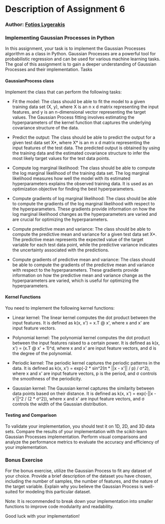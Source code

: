 # Description of Assignment 6
### Author: [Fotios Lygerakis](https://github.com/ligerfotis)
### Implementing Gaussian Processes in Python

In this assignment, your task is to implement the Gaussian Processes algorithm as a class in Python. Gaussian Processes are a powerful tool for probabilistic regression and can be used for various machine learning tasks. The goal of this assignment is to gain a deeper understanding of Gaussian Processes and their implementation.
Tasks

#### GaussianProcess class
Implement the class that can perform the following tasks:

* Fit the model: The class should be able to fit the model to a given training data set (X, y), where X is an n x d matrix representing the input features, and y is an n-dimensional vector representing the target values. The Gaussian Process fitting involves estimating the hyperparameters of the kernel function that captures the underlying covariance structure of the data.

* Predict the output: The class should be able to predict the output for a given test data set X*, where X* is an m x d matrix representing the input features of the test data. The predicted output is obtained by using the training data and the estimated covariance structure to infer the most likely target values for the test data points.

* Compute log marginal likelihood: The class should be able to compute the log marginal likelihood of the training data set. The log marginal likelihood measures how well the model with its estimated hyperparameters explains the observed training data. It is used as an optimization objective for finding the best hyperparameters.

* Compute gradients of log marginal likelihood: The class should be able to compute the gradients of the log marginal likelihood with respect to the hyperparameters. These gradients provide information on how the log marginal likelihood changes as the hyperparameters are varied and are crucial for optimizing the hyperparameters.

* Compute predictive mean and variance: The class should be able to compute the predictive mean and variance for a given test data set X*. The predictive mean represents the expected value of the target variable for each test data point, while the predictive variance indicates the uncertainty associated with the predictions.

* Compute gradients of predictive mean and variance: The class should be able to compute the gradients of the predictive mean and variance with respect to the hyperparameters. These gradients provide information on how the predictive mean and variance change as the hyperparameters are varied, which is useful for optimizing the hyperparameters.


#### Kernel Functions
You need to implement the following kernel functions:

* Linear kernel: The linear kernel computes the dot product between the input features. It is defined as k(x, x') = x.T @ x', where x and x' are input feature vectors.

* Polynomial kernel: The polynomial kernel computes the dot product between the input features raised to a certain power. It is defined as k(x, x') = (x.T @ x' + 1)^d, where x and x' are input feature vectors, and d is the degree of the polynomial.

* Periodic kernel: The periodic kernel captures the periodic patterns in the data. It is defined as k(x, x') = exp(-2 * sin^2(π * ||x - x'|| / p) / σ^2), where x and x' are input feature vectors, p is the period, and σ controls the smoothness of the periodicity.

* Gaussian kernel: The Gaussian kernel captures the similarity between data points based on their distance. It is defined as k(x, x') = exp(-||x - x'||^2 / (2 * σ^2)), where x and x' are input feature vectors, and σ controls the width of the Gaussian distribution.

#### Testing and Comparison
To validate your implementation, you should test it on 1D, 2D, and 3D data sets. Compare the results of your implementation with the scikit-learn Gaussian Processes implementation. Perform visual comparisons and analyze the performance metrics to evaluate the accuracy and efficiency of your implementation.

### Bonus Exercise

For the bonus exercise, utilize the Gaussian Process to fit any dataset of your choice. Provide a brief description of the dataset you have chosen, including the number of samples, the number of features, and the nature of the target variable. Explain why you believe the Gaussian Process is well-suited for modeling this particular dataset.



Note: It is recommended to break down your implementation into smaller functions to improve code modularity and readability.

Good luck with your implementation!